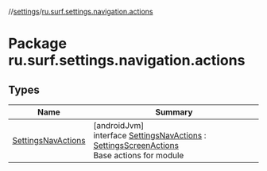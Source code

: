 //[settings](../../index.md)/[ru.surf.settings.navigation.actions](index.md)

# Package ru.surf.settings.navigation.actions

## Types

| Name | Summary |
|---|---|
| [SettingsNavActions](-settings-nav-actions/index.md) | [androidJvm]<br>interface [SettingsNavActions](-settings-nav-actions/index.md) : [SettingsScreenActions](../ru.surf.settings.navigation.actions.impl/-settings-screen-actions/index.md)<br>Base actions for module |
